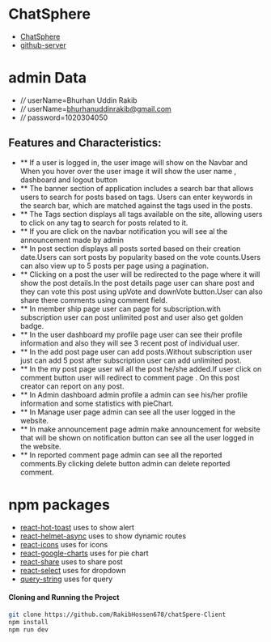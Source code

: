 # ChatSphere

- [ChatSphere](https://chatspher.web.app/)
- [github-server](https://github.com/RakibHossen678/chatSphere-server)



# admin Data
- /*/* userName=Bhurhan Uddin Rakib
- /*/* userName=bhurhanuddinrakib@gmail.com
- /*/* password=1020304050

## Features and Characteristics:

- \*\* If a user is logged in, the user image will show on the Navbar and When you hover over the user image it will show the user name , dashboard and logout button
- \*\* The banner section of application includes a search bar that allows users to search for posts based on tags. Users can enter keywords in the search bar, which are matched against the tags used in the posts.
- \*\* The Tags section displays all tags available on the site, allowing users to click on any tag to search for posts related to it.
- \*\* If you are click on the navbar notification you will see al the announcement made by admin
- \*\* In post section displays all posts sorted based on their creation date.Users can sort posts by popularity based on the vote counts.Users can also view up to 5 posts per page using a pagination.
- \*\* Clicking on a post the user will be redirected to the page where it will show the post details.In the post details page user can share post and they can vote this post using upVote and downVote button.User can also share there comments using comment field.
- \*\* In member ship page user can page for subscription.with subscription user can post unlimited post and user also get golden badge.
- \*\* In the user dashboard my profile page user can see their profile information and also they will see 3 recent post of individual user.
- \*\* In the add post page user can add posts.Without subscription user just can add 5 post after subscription user can add unlimited post.
- \*\* In the my post page user wil all the post he/she added.If user click on comment button user will redirect to comment page . On this post creator can report on any post.
- \*\* In Admin dashboard admin profile a admin can see his/her profile information and some statistics with pieChart.
- \*\* In Manage user page admin can see all the user logged in the website.
- \*\* In make announcement page admin make announcement for website that will be shown on notification button can see all the user logged in the website.
- \*\* In reported comment page admin can see all the reported comments.By clicking delete button admin can delete reported comment.

# npm packages

- [react-hot-toast](https://react-hot-toast.com/) uses to show alert
- [react-helmet-async](https://www.npmjs.com/package/react-helmet-async) uses to show dynamic routes
- [react-icons](https://react-icons.github.io/react-icons/) uses for icons
- [react-google-charts](https://www.react-google-charts.com/) uses for pie chart
- [react-share](https://www.npmjs.com/package/react-share) uses to share post
- [react-select](https://react-select.com/) uses for dropdown
- [query-string](https://www.npmjs.com/package/query-string) uses for query

#### Cloning and Running the Project
```sh
git clone https://github.com/RakibHossen678/chatSpere-Client
npm install
npm run dev
